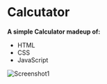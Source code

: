 # Calcutator
**A simple Calculator madeup of:**
- HTML
- CSS
- JavaScript

![Screenshot1](https://user-images.githubusercontent.com/100519097/187380980-a424c989-501c-4df9-82f8-535835c420db.png)
